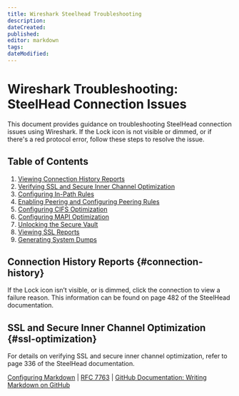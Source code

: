 ```yaml
---
title: Wireshark Steelhead Troubleshooting
description: 
dateCreated: 
published: 
editor: markdown
tags: 
dateModified: 
---
```

# Wireshark Troubleshooting: SteelHead Connection Issues

This document provides guidance on troubleshooting SteelHead connection issues using Wireshark. If the Lock icon is not visible or dimmed, or if there's a red protocol error, follow these steps to resolve the issue.

## Table of Contents
1. [Viewing Connection History Reports](#connection-history)
2. [Verifying SSL and Secure Inner Channel Optimization](#ssl-optimization)
3. [Configuring In-Path Rules](#in-path-rules)
4. [Enabling Peering and Configuring Peering Rules](#peering-rules)
5. [Configuring CIFS Optimization](#cifs-optimization)
6. [Configuring MAPI Optimization](#mapi-optimization)
7. [Unlocking the Secure Vault](#secure-vault)
8. [Viewing SSL Reports](#ssl-reports)
9. [Generating System Dumps](#system-dumps)

## Connection History Reports {#connection-history}

If the Lock icon isn’t visible, or is dimmed, click the connection to view a failure reason. This information can be found on page 482 of the SteelHead documentation.

## SSL and Secure Inner Channel Optimization {#ssl-optimization}

For details on verifying SSL and secure inner channel optimization, refer to page 336 of the SteelHead documentation.

[Configuring Markdown](../Markdown/Markdown.md) | [RFC 7763](../References/RFC_7763.md) | [GitHub Documentation: Writing Markdown on GitHub](../References/Writing-Markdown-on-GitHub.md)